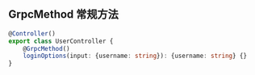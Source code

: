 ## GrpcMethod 常规方法

```ts
@Controller()
export class UserController {
    @GrpcMethod()
    loginOptions(input: {username: string}): {username: string} {}
}
```
